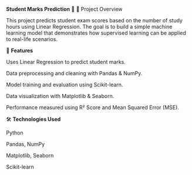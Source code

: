 **Student Marks Prediction** 🎯
📌 Project Overview

This project predicts student exam scores based on the number of study hours using Linear Regression. The goal is to build a simple machine learning model that demonstrates how supervised learning can be applied to real-life scenarios.

🚀 **Features**

Uses Linear Regression to predict student marks.

Data preprocessing and cleaning with Pandas & NumPy.

Model training and evaluation using Scikit-learn.

Data visualization with Matplotlib & Seaborn.

Performance measured using R² Score and Mean Squared Error (MSE).

🛠️ **Technologies Used**

Python

Pandas, NumPy

Matplotlib, Seaborn

Scikit-learn
